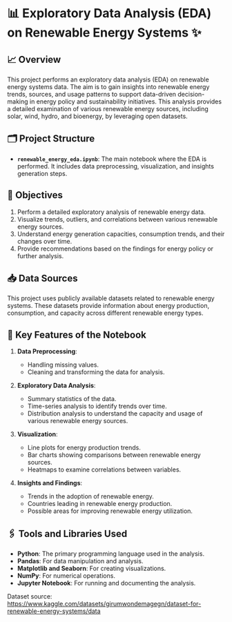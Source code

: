 # 📊 Exploratory Data Analysis (EDA) on Renewable Energy Systems ✨

## 📈 Overview 

This project performs an exploratory data analysis (EDA) on renewable energy systems data. The aim is to gain insights into renewable energy trends, sources, and usage patterns to support data-driven decision-making in energy policy and sustainability initiatives. This analysis provides a detailed examination of various renewable energy sources, including solar, wind, hydro, and bioenergy, by leveraging open datasets.

## 🗂️ Project Structure 

- **`renewable_energy_eda.ipynb`**: The main notebook where the EDA is performed. It includes data preprocessing, visualization, and insights generation steps.

## 🧮 Objectives 

1. Perform a detailed exploratory analysis of renewable energy data.
2. Visualize trends, outliers, and correlations between various renewable energy sources.
3. Understand energy generation capacities, consumption trends, and their changes over time.
4. Provide recommendations based on the findings for energy policy or further analysis.

## 📥 Data Sources 

This project uses publicly available datasets related to renewable energy systems. These datasets provide information about energy production, consumption, and capacity across different renewable energy types.

## 🔖 Key Features of the Notebook 

1. **Data Preprocessing**: 
   - Handling missing values.
   - Cleaning and transforming the data for analysis.
  
2. **Exploratory Data Analysis**: 
   - Summary statistics of the data.
   - Time-series analysis to identify trends over time.
   - Distribution analysis to understand the capacity and usage of various renewable energy sources.
  
3. **Visualization**: 
   - Line plots for energy production trends.
   - Bar charts showing comparisons between renewable energy sources.
   - Heatmaps to examine correlations between variables.
  
4. **Insights and Findings**: 
   - Trends in the adoption of renewable energy.
   - Countries leading in renewable energy production.
   - Possible areas for improving renewable energy utilization.

## 🖇️ Tools and Libraries Used 

- **Python**: The primary programming language used in the analysis.
- **Pandas**: For data manipulation and analysis.
- **Matplotlib and Seaborn**: For creating visualizations.
- **NumPy**: For numerical operations.
- **Jupyter Notebook**: For running and documenting the analysis.

Dataset source: 
https://www.kaggle.com/datasets/girumwondemagegn/dataset-for-renewable-energy-systems/data
